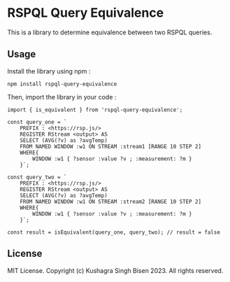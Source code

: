 # RSPQL Query Equivalence

This is a library to determine equivalence between two RSPQL queries.

## Usage
Install the library using npm : 
```
npm install rspql-query-equivalence
```
Then, import the library in your code : 
```
import { is_equivalent } from 'rspql-query-equivalence';

const query_one = `
    PREFIX : <https://rsp.js/>
    REGISTER RStream <output> AS
    SELECT (AVG(?v) as ?avgTemp)
    FROM NAMED WINDOW :w1 ON STREAM :stream1 [RANGE 10 STEP 2]
    WHERE{
        WINDOW :w1 { ?sensor :value ?v ; :measurement: ?m }
    }`;

const query_two = `
    PREFIX : <https://rsp.js/>
    REGISTER RStream <output> AS
    SELECT (AVG(?v) as ?avgTemp)
    FROM NAMED WINDOW :w1 ON STREAM :stream2 [RANGE 10 STEP 2]
    WHERE{
        WINDOW :w1 { ?sensor :value ?v ; :measurement: ?m }
    }`;

const result = isEquivalent(query_one, query_two); // result = false
```


## License
MIT License. Copyright (c) Kushagra Singh Bisen 2023. All rights reserved. 